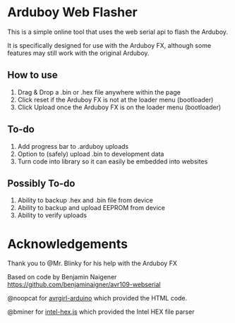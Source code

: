 # Arduboy Web Flasher

This is a simple online tool that uses the web serial api to flash the Arduboy.

It is specifically designed for use with the Arduboy FX, although some features may still work with the original Arduboy.

## How to use

1. Drag & Drop a .bin or .hex file anywhere within the page
2. Click reset if the Arduboy FX is not at the loader menu (bootloader)
3. Click Upload once the Arduboy FX is on the loader menu (bootloader)

## To-do

1. Add progress bar to .arduboy uploads
2. Option to (safely) upload .bin to development data
3. Turn code into library so it can easily be embedded into websites

## Possibly To-do

1. Ability to backup .hex and .bin file from device
2. Ability to backup and upload EEPROM from device
3. Ability to verify uploads


# Acknowledgements

Thank you to @Mr. Blinky for his help with the Arduboy FX

Based on code by Benjamin Naigener https://github.com/benjaminaigner/avr109-webserial

@noopcat for [avrgirl-arduino](https://github.com/noopkat/avrgirl-arduino) which provided the HTML code.

@bminer for [intel-hex.js](https://github.com/bminer/intel-hex.js) which provided the Intel HEX file parser




